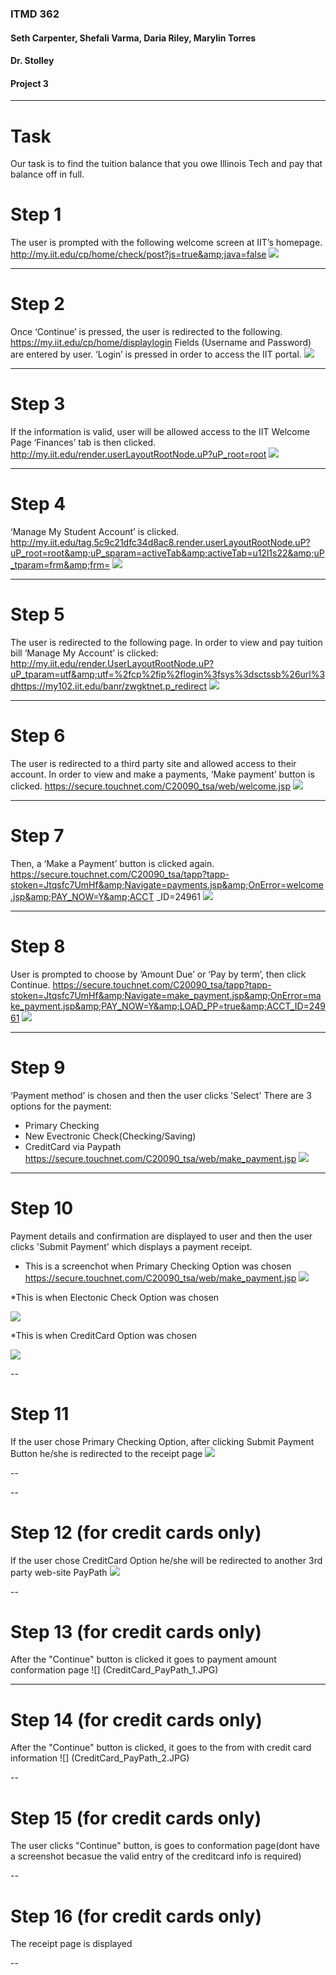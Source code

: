 ### ITMD 362
#### Seth Carpenter, Shefali Varma, Daria Riley, Marylin Torres
#### Dr. Stolley
#### Project 3
---
# Task

Our task is to find the tuition balance that you owe Illinois Tech and pay that balance off in full.

# Step 1

The user is prompted with the following welcome screen at IIT’s homepage.
http://my.iit.edu/cp/home/check/post?js=true&amp;java=false
![](1.PNG)

---
# Step 2

Once ‘Continue’ is pressed, the user is redirected to the following.
https://my.iit.edu/cp/home/displaylogin
Fields (Username and Password) are entered by user. ‘Login’ is pressed in order to access the IIT portal.
![](2.PNG)

---
# Step 3

If the information is valid, user will be allowed access to the IIT Welcome Page
‘Finances’ tab is then clicked.
http://my.iit.edu/render.userLayoutRootNode.uP?uP_root=root
![](3.PNG)

---
# Step 4

‘Manage My Student Account’ is clicked.
http://my.iit.edu/tag.5c9c21dfc34d8ac8.render.userLayoutRootNode.uP?uP_root=root&amp;uP_sparam=activeTab&amp;activeTab=u12l1s22&amp;uP_tparam=frm&amp;frm=
![](4.PNG)

---
# Step 5

The user is redirected to the following page. In order to view and pay tuition bill ‘Manage My Account’ is clicked:
http://my.iit.edu/render.UserLayoutRootNode.uP?uP_tparam=utf&amp;utf=%2fcp%2fip%2flogin%3fsys%3dsctssb%26url%3dhttps://my102.iit.edu/banr/zwgktnet.p_redirect
![](5.PNG)

---
# Step 6

The user is redirected to a third party site and allowed access to their account.
In order to view and make a payments, ‘Make payment’ button is clicked.
https://secure.touchnet.com/C20090_tsa/web/welcome.jsp
![](6.PNG)

---
# Step 7

Then, a ‘Make a Payment’ button is clicked again.
https://secure.touchnet.com/C20090_tsa/tapp?tapp-stoken=Jtqsfc7UmHf&amp;Navigate=payments.jsp&amp;OnError=welcome.jsp&amp;PAY_NOW=Y&amp;ACCT
_ID=24961
![](7.PNG)

---
# Step 8

User is prompted to choose by ‘Amount Due’ or ‘Pay by term’, then click Continue.
https://secure.touchnet.com/C20090_tsa/tapp?tapp-stoken=Jtqsfc7UmHf&amp;Navigate=make_payment.jsp&amp;OnError=make_payment.jsp&amp;PAY_NOW=Y&amp;LOAD_PP=true&amp;ACCT_ID=24961
![](8.PNG)

---
# Step 9

‘Payment method’ is chosen and then the user clicks 'Select'
There are 3 options for the payment:

* Primary Checking
* New Evectronic Check(Checking/Saving)
* CreditCard via Paypath
https://secure.touchnet.com/C20090_tsa/web/make_payment.jsp
![](9.PNG)

---
# Step 10
Payment details and confirmation are displayed to user and then the user clicks 'Submit Payment' which displays a payment receipt. 
* This is a screenchot when Primary Checking Option was chosen
https://secure.touchnet.com/C20090_tsa/web/make_payment.jsp
![](10.PNG)

*This is when Electonic Check Option was chosen

![](ElectronicCheck.JPG)

*This is when CreditCard Option was chosen

![](CreditCard_1.JPG)

--
# Step 11
If the user chose Primary Checking Option, after clicking Submit Payment Button he/she is redirected to the receipt page
![](Receipt.JPG)

--


--
# Step 12 (for credit cards only)
If the user chose CreditCard Option he/she will be redirected to another 3rd party web-site PayPath
![](CreditCard_PayPath.JPG)

--
# Step 13 (for credit cards only)
After the "Continue" button is clicked it goes to 
payment amount conformation page
![] (CreditCard_PayPath_1.JPG)

---
# Step 14 (for credit cards only)
After the "Continue" button is clicked, it goes to the from with credit card information
![] (CreditCard_PayPath_2.JPG)

--
# Step 15 (for credit cards only)
The user clicks "Continue" button, is goes to conformation page(dont have a screenshot becasue the valid entry of the creditcard info is required)

--
# Step 16 (for credit cards only)
The receipt page is displayed

--


